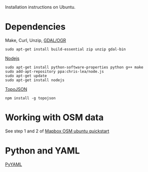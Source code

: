 Installation instructions on Ubuntu.

# Dependencies

Make, Curl, Unzip, [GDAL/OGR](https://www.mapbox.com/tilemill/docs/guides/gdal/)

    sudo apt-get install build-essential zip unzip gdal-bin

[Nodejs](http://howtonode.org/how-to-install-nodejs)

    sudo apt-get install python-software-properties python g++ make
    sudo add-apt-repository ppa:chris-lea/node.js
    sudo apt-get update
    sudo apt-get install nodejs

[TopoJSON](https://github.com/mbostock/topojson)

    npm install -g topojson

# Working with OSM data

See step 1 and 2 of [Mapbox OSM ubuntu quickstart](https://www.mapbox.com/tilemill/docs/guides/osm-bright-ubuntu-quickstart/) 

# Python and YAML

[PyYAML](http://pyyaml.org/wiki/PyYAML)

